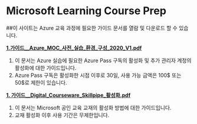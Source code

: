 # Microsoft Learning Course Prep

##이 사이트는 Azure 교육 과정에 필요한 가이드 문서를 열람 및 다운로드 할 수 있습니다.

[**1.가이드__Azure_MOC_사전_실습_환경_구성_2020_V1.pdf**](http://gitlab.skillsupport.co.kr/Azure/azure-course-prep/blob/master/_%EA%B0%80%EC%9D%B4%EB%93%9C__Azure_MOC_%EC%82%AC%EC%A0%84_%EC%8B%A4%EC%8A%B5_%ED%99%98%EA%B2%BD_%EA%B5%AC%EC%84%B1_2020_V1.pdf)
1.  이 문서는 Azure 실습에 필요한 Azure Pass 구독의 활성화 및 추가 관리자 계정의 활성화에 대한 가이드입니다.
1. Azure Pass 구독은 활성화한 시점 이후로 30일, 사용 가능 금액은 100$ 또는 50$로 제한이 있습니다.

[**1. 가이드__Digital_Courseware_Skillpipe_활성화.pdf**](https://github.com/SkillSupport/CoursePrep/blob/master/%5B%EA%B0%80%EC%9D%B4%EB%93%9C%5D%20Digital%20Courseware%20Skillpipe%20%ED%99%9C%EC%84%B1%ED%99%94.pdf)

1. 이 문서는 Microsoft 공인 교육 교재의 활성화 방법에 대한 가이드입니다.
1. 교재 활성화 이후 사용 기간은 무제한입니다.
